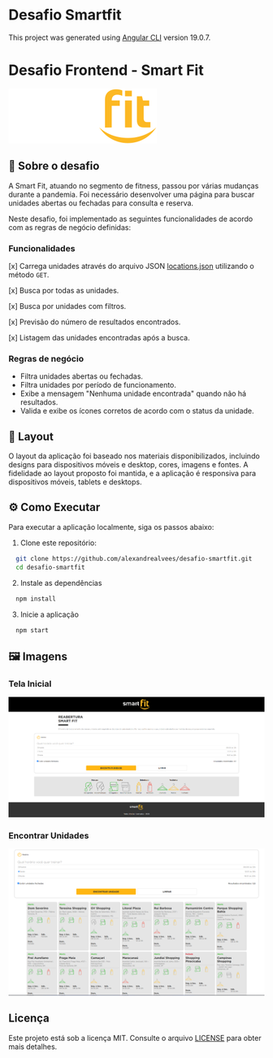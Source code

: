 # Desafio Smartfit

This project was generated using [Angular CLI](https://github.com/angular/angular-cli) version 19.0.7.

# Desafio Frontend - Smart Fit

![Smart Fit](./src/assets/images/svg/logo.svg)

## 📖 Sobre o desafio

A Smart Fit, atuando no segmento de fitness, passou por várias mudanças durante a pandemia. Foi necessário desenvolver uma página para buscar unidades abertas ou fechadas para consulta e reserva. 

Neste desafio, foi implementado as seguintes funcionalidades de acordo com as regras de negócio definidas:

### Funcionalidades
[x] Carrega unidades através do arquivo JSON [locations.json](https://test-frontend-developer.s3.amazonaws.com/data/locations.json) utilizando o método `GET`.

[x] Busca por todas as unidades.

[x] Busca por unidades com filtros.

[x] Previsão do número de resultados encontrados.

[x] Listagem das unidades encontradas após a busca.

### Regras de negócio
- Filtra unidades abertas ou fechadas.
- Filtra unidades por período de funcionamento.
- Exibe a mensagem "Nenhuma unidade encontrada" quando não há resultados.
- Valida e exibe os ícones corretos de acordo com o status da unidade.

## 🎨 Layout

O layout da aplicação foi baseado nos materiais disponibilizados, incluindo designs para dispositivos móveis e desktop, cores, imagens e fontes. A fidelidade ao layout proposto foi mantida, e a aplicação é responsiva para dispositivos móveis, tablets e desktops.

## ⚙️ Como Executar

Para executar a aplicação localmente, siga os passos abaixo:

1. Clone este repositório:

```bash
  git clone https://github.com/alexandrealvees/desafio-smartfit.git
  cd desafio-smartfit

```

2. Instale as dependências

```bash
  npm install
```

3. Inicie a aplicação

```bash
  npm start
```

## 🖼️ Imagens

### Tela Inicial
![Encontrar_Unidades](./src/assets/images/imagens_projeto/tela_inicial.png)


### Encontrar Unidades
![Encontrar_Unidades](./src/assets/images/imagens_projeto/encontrar_unidades.png)


## Licença
Este projeto está sob a licença MIT. Consulte o arquivo [LICENSE](./LICENSE) para obter mais detalhes.
